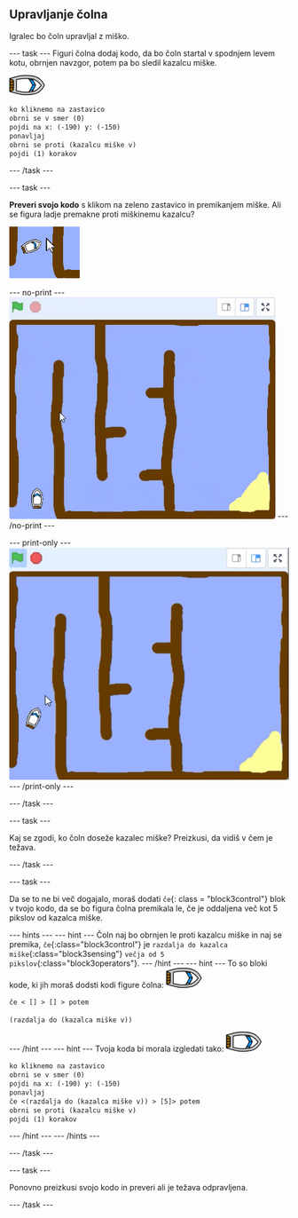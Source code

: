 ## Upravljanje čolna

Igralec bo čoln upravljal z miško.

\--- task \--- Figuri čolna dodaj kodo, da bo čoln startal v spodnjem levem kotu, obrnjen navzgor, potem pa bo sledil kazalcu miške.

![čoln](images/boat_resize.png)

```blocks3
ko kliknemo na zastavico
obrni se v smer (0)
pojdi na x: (-190) y: (-150)
ponavljaj
obrni se proti (kazalcu miške v)
pojdi (1) korakov
```

\--- /task \---

\--- task \---

**Preveri svojo kodo** s klikom na zeleno zastavico in premikanjem miške. Ali se figura ladje premakne proti miškinemu kazalcu?

![posnetek zaslona](images/boat-mouse.png)

\--- no-print \--- ![screenshot](images/boat-pointer-test-anim.gif) \--- /no-print \---

\--- print-only \--- ![screenshot](images/boat-pointer-test-anim.png) \--- /print-only \---

\--- /task \---

\--- task \---

Kaj se zgodi, ko čoln doseže kazalec miške? Preizkusi, da vidiš v čem je težava.

\--- /task \---

\--- task \---

Da se to ne bi več dogajalo, moraš dodati `če`{: class = "block3control"} blok v tvojo kodo, da se bo figura čolna premikala le, če je oddaljena več kot 5 pikslov od kazalca miške.

\--- hints \--- \--- hint \--- Čoln naj bo obrnjen le proti kazalcu miške in naj se premika, `če`{:class="block3control"} je `razdalja do kazalca miške`{:class="block3sensing"} `večja od 5 pikslov`{:class="block3operators"}. \--- /hint \--- \--- hint \--- To so bloki kode, ki jih moraš dodsti kodi figure čolna: ![čoln](images/boat_resize.png)

```blocks3
če < [] > [] > potem

(razdalja do (kazalca miške v))
```

\--- /hint \--- \--- hint \--- Tvoja koda bi morala izgledati tako: ![čoln](images/boat_resize.png)

```blocks3
ko kliknemo na zastavico
obrni se v smer (0)
pojdi na x: (-190) y: (-150)
ponavljaj
če <(razdalja do (kazalca miške v)) > [5]> potem
obrni se proti (kazalcu miške v)
pojdi (1) korakov
```

\--- /hint \--- \--- /hints \---

\--- /task \---

\--- task \---

Ponovno preizkusi svojo kodo in preveri ali je težava odpravljena.

\--- /task \---